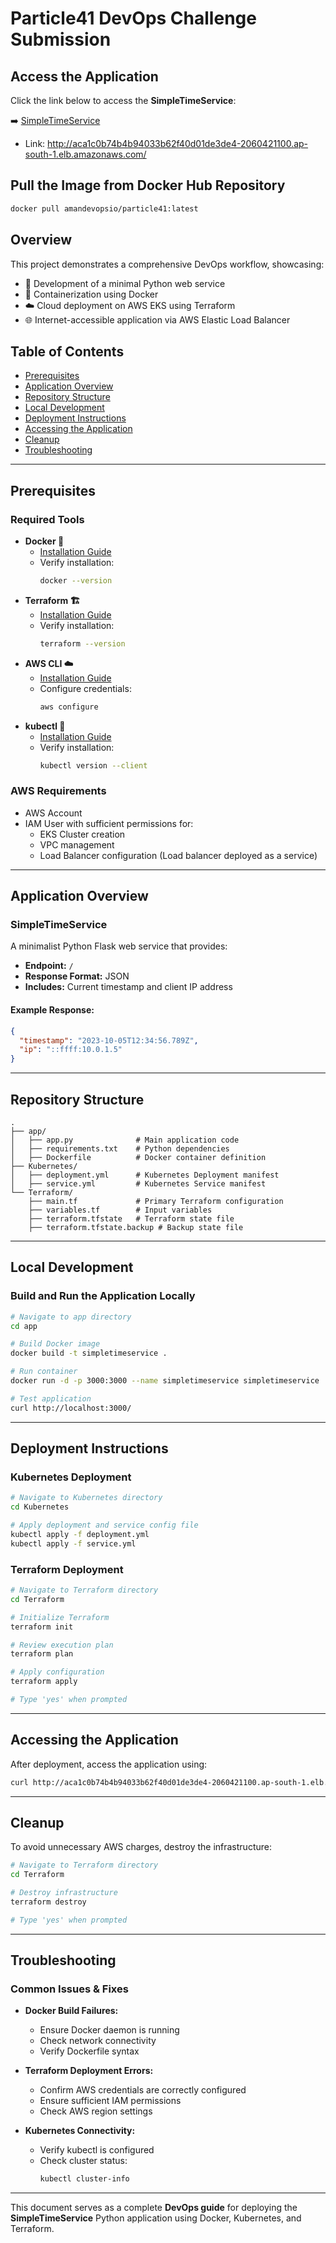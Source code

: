 # Particle41 DevOps Challenge Submission

## Access the Application
Click the link below to access the **SimpleTimeService**:

➡️ [SimpleTimeService](http://aca1c0b74b4b94033b62f40d01de3de4-2060421100.ap-south-1.elb.amazonaws.com/)
- Link: http://aca1c0b74b4b94033b62f40d01de3de4-2060421100.ap-south-1.elb.amazonaws.com/

## Pull the Image from Docker Hub Repository
```sh
docker pull amandevopsio/particle41:latest
```

## Overview
This project demonstrates a comprehensive DevOps workflow, showcasing:
- 🚀 Development of a minimal Python web service
- 🐳 Containerization using Docker
- ☁️ Cloud deployment on AWS EKS using Terraform
- 🌐 Internet-accessible application via AWS Elastic Load Balancer

## Table of Contents
- [Prerequisites](#prerequisites)
- [Application Overview](#application-overview)
- [Repository Structure](#repository-structure)
- [Local Development](#local-development)
- [Deployment Instructions](#deployment-instructions)
- [Accessing the Application](#accessing-the-application)
- [Cleanup](#cleanup)
- [Troubleshooting](#troubleshooting)

---

## Prerequisites
### Required Tools
- **Docker 🐳**  
  - [Installation Guide](https://docs.docker.com/get-docker/)
  - Verify installation:
    ```sh
    docker --version
    ```
- **Terraform 🏗**  
  - [Installation Guide](https://developer.hashicorp.com/terraform/tutorials/aws-get-started/install-cli)
  - Verify installation:
    ```sh
    terraform --version
    ```
- **AWS CLI ☁️**  
  - [Installation Guide](https://docs.aws.amazon.com/cli/latest/userguide/install-cliv2.html)
  - Configure credentials:
    ```sh
    aws configure
    ```
- **kubectl 🧩**  
  - [Installation Guide](https://kubernetes.io/docs/tasks/tools/install-kubectl/)
  - Verify installation:
    ```sh
    kubectl version --client
    ```

### AWS Requirements
- AWS Account
- IAM User with sufficient permissions for:
  - EKS Cluster creation
  - VPC management
  - Load Balancer configuration (Load balancer deployed as a service)

---

## Application Overview
### SimpleTimeService
A minimalist Python Flask web service that provides:
- **Endpoint:** `/`
- **Response Format:** JSON
- **Includes:** Current timestamp and client IP address

#### Example Response:
```json
{
  "timestamp": "2023-10-05T12:34:56.789Z",
  "ip": "::ffff:10.0.1.5"
}
```

---

## Repository Structure
```
.
├── app/
│   ├── app.py              # Main application code
│   ├── requirements.txt    # Python dependencies
│   ├── Dockerfile          # Docker container definition
├── Kubernetes/
│   ├── deployment.yml      # Kubernetes Deployment manifest
│   ├── service.yml         # Kubernetes Service manifest
└── Terraform/
    ├── main.tf             # Primary Terraform configuration
    ├── variables.tf        # Input variables
    ├── terraform.tfstate   # Terraform state file
    ├── terraform.tfstate.backup # Backup state file
```

---

## Local Development
### Build and Run the Application Locally
```sh
# Navigate to app directory
cd app

# Build Docker image
docker build -t simpletimeservice .

# Run container
docker run -d -p 3000:3000 --name simpletimeservice simpletimeservice

# Test application
curl http://localhost:3000/
```

---

## Deployment Instructions

### Kubernetes Deployment
```sh
# Navigate to Kubernetes directory
cd Kubernetes

# Apply deployment and service config file
kubectl apply -f deployment.yml
kubectl apply -f service.yml
```

### Terraform Deployment
```sh
# Navigate to Terraform directory
cd Terraform

# Initialize Terraform
terraform init

# Review execution plan
terraform plan

# Apply configuration
terraform apply

# Type 'yes' when prompted
```

---

## Accessing the Application
After deployment, access the application using:
```sh
curl http://aca1c0b74b4b94033b62f40d01de3de4-2060421100.ap-south-1.elb.amazonaws.com/
```

---

## Cleanup
To avoid unnecessary AWS charges, destroy the infrastructure:
```sh
# Navigate to Terraform directory
cd Terraform

# Destroy infrastructure
terraform destroy

# Type 'yes' when prompted
```

---

## Troubleshooting
### Common Issues & Fixes
- **Docker Build Failures:**
  - Ensure Docker daemon is running
  - Check network connectivity
  - Verify Dockerfile syntax

- **Terraform Deployment Errors:**
  - Confirm AWS credentials are correctly configured
  - Ensure sufficient IAM permissions
  - Check AWS region settings

- **Kubernetes Connectivity:**
  - Verify kubectl is configured
  - Check cluster status:
    ```sh
    kubectl cluster-info
    ```

---

This document serves as a complete **DevOps guide** for deploying the **SimpleTimeService** Python application using Docker, Kubernetes, and Terraform.

